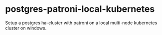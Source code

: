 # postgres-patroni-local-kubernetes
Setup a postgres ha-cluster with patroni on a local multi-node kubernetes cluster on windows.
